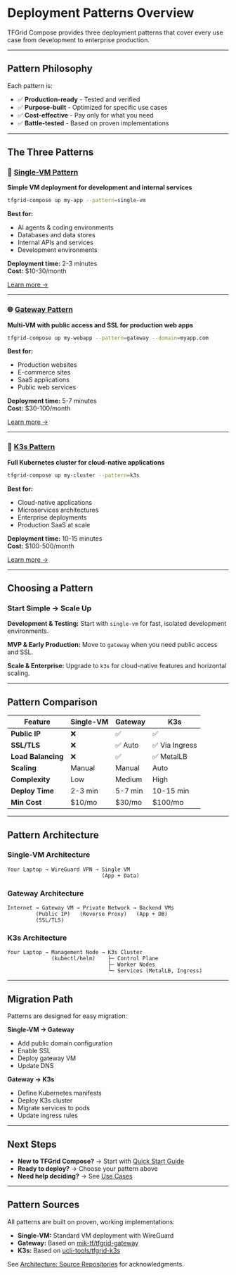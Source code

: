 # Deployment Patterns Overview

TFGrid Compose provides three deployment patterns that cover every use case from development to enterprise production.

---

## Pattern Philosophy

Each pattern is:

- ✅ **Production-ready** - Tested and verified
- ✅ **Purpose-built** - Optimized for specific use cases
- ✅ **Cost-effective** - Pay only for what you need
- ✅ **Battle-tested** - Based on proven implementations

---

## The Three Patterns

### 🔹 [Single-VM Pattern](single-vm.md)

**Simple VM deployment for development and internal services**

```bash
tfgrid-compose up my-app --pattern=single-vm
```

**Best for:**

- AI agents & coding environments
- Databases and data stores
- Internal APIs and services
- Development environments

**Deployment time:** 2-3 minutes  
**Cost:** $10-30/month

[Learn more →](single-vm.md)

---

### 🌐 [Gateway Pattern](gateway.md)

**Multi-VM with public access and SSL for production web apps**

```bash
tfgrid-compose up my-webapp --pattern=gateway --domain=myapp.com
```

**Best for:**
- Production websites
- E-commerce sites
- SaaS applications
- Public web services

**Deployment time:** 5-7 minutes  
**Cost:** $30-100/month

[Learn more →](gateway.md)

---

### 🚀 [K3s Pattern](k3s.md)

**Full Kubernetes cluster for cloud-native applications**

```bash
tfgrid-compose up my-cluster --pattern=k3s
```

**Best for:**

- Cloud-native applications
- Microservices architectures
- Enterprise deployments
- Production SaaS at scale

**Deployment time:** 10-15 minutes  
**Cost:** $100-500/month

[Learn more →](k3s.md)

---

## Choosing a Pattern

### Start Simple → Scale Up

**Development & Testing:**
Start with `single-vm` for fast, isolated development environments.

**MVP & Early Production:**
Move to `gateway` when you need public access and SSL.

**Scale & Enterprise:**
Upgrade to `k3s` for cloud-native features and horizontal scaling.

---

## Pattern Comparison

| Feature | Single-VM | Gateway | K3s |
|---------|-----------|---------|-----|
| **Public IP** | ❌ | ✅ | ✅ |
| **SSL/TLS** | ❌ | ✅ Auto | ✅ Via Ingress |
| **Load Balancing** | ❌ | ✅ | ✅ MetalLB |
| **Scaling** | Manual | Manual | Auto |
| **Complexity** | Low | Medium | High |
| **Deploy Time** | 2-3 min | 5-7 min | 10-15 min |
| **Min Cost** | $10/mo | $30/mo | $100/mo |

---

## Pattern Architecture

### Single-VM Architecture
```
Your Laptop → WireGuard VPN → Single VM
                              (App + Data)
```

### Gateway Architecture
```
Internet → Gateway VM → Private Network → Backend VMs
         (Public IP)   (Reverse Proxy)   (App + DB)
         (SSL/TLS)
```

### K3s Architecture
```
Your Laptop → Management Node → K3s Cluster
              (kubectl/helm)    ├─ Control Plane
                                ├─ Worker Nodes
                                └─ Services (MetalLB, Ingress)
```

---

## Migration Path

Patterns are designed for easy migration:

**Single-VM → Gateway**

- Add public domain configuration
- Enable SSL
- Deploy gateway VM
- Update DNS

**Gateway → K3s**

- Define Kubernetes manifests
- Deploy K3s cluster
- Migrate services to pods
- Update ingress rules

---

## Next Steps

- **New to TFGrid Compose?** → Start with [Quick Start Guide](../getting-started/quickstart.md)
- **Ready to deploy?** → Choose your pattern above
- **Need help deciding?** → See [Use Cases](../getting-started/introduction.md#use-cases)

---

## Pattern Sources

All patterns are built on proven, working implementations:

- **Single-VM:** Standard VM deployment with WireGuard
- **Gateway:** Based on [mik-tf/tfgrid-gateway](https://github.com/mik-tf/tfgrid-gateway)
- **K3s:** Based on [ucli-tools/tfgrid-k3s](https://github.com/ucli-tools/tfgrid-k3s)

See [Architecture: Source Repositories](../architecture/source-repos.md) for acknowledgments.
